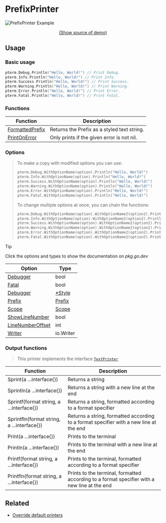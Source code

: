 # PrefixPrinter

<!--
Replace all of the following strings with the current printer.
     prefix Prefix PrefixPrinter DefaultPrefix
-->

![PrefixPrinter Example](https://raw.githubusercontent.com/x0f5c3/pterm/master/_examples/prefix/animation.svg)

<p align="center"><a href="https://github.com/x0f5c3/pterm/blob/master/_examples/prefix/main.go" target="_blank">(Show source of demo)</a></p>

## Usage

### Basic usage

```go
pterm.Debug.Println("Hello, World!") // Print Debug.
pterm.Info.Println("Hello, World!") // Print Info.
pterm.Success.Println("Hello, World!") // Print Success.
pterm.Warning.Println("Hello, World!") // Print Warning.
pterm.Error.Println("Hello, World!") // Print Error.
pterm.Fatal.Println("Hello, World!") // Print Fatal.
```

### Functions

| Function                                                                                      | Description                                 |
| --------------------------------------------------------------------------------------------- | ------------------------------------------- |
| [FormattedPrefix](https://pkg.go.dev/github.com/x0f5c3/pterm#PrefixPrinter.GetFormattedPrefix) | Returns the Prefix as a styled text string. |
| [PrintOnError](https://pkg.go.dev/github.com/x0f5c3/pterm#PrefixPrinter.PrintOnError)          | Only prints if the given error is not nil.  |

### Options

> To make a copy with modified options you can use:
>
> ```go
> pterm.Debug.WithOptionName(option).Println("Hello, World!")
> pterm.Info.WithOptionName(option).Println("Hello, World!")
> pterm.Success.WithOptionName(option).Println("Hello, World!")
> pterm.Warning.WithOptionName(option).Println("Hello, World!")
> pterm.Error.WithOptionName(option).Println("Hello, World!")
> pterm.Fatal.WithOptionName(option).Println("Hello, World!")
> ```
>
> To change multiple options at once, you can chain the functions:
>
> ```go
> pterm.Debug.WithOptionName(option).WithOptionName2(option2).Println("Hello, World!")
> pterm.Info.WithOptionName(option).WithOptionName2(option2).Println("Hello, World!")
> pterm.Success.WithOptionName(option).WithOptionName2(option2).Println("Hello, World!")
> pterm.Warning.WithOptionName(option).WithOptionName2(option2).Println("Hello, World!")
> pterm.Error.WithOptionName(option).WithOptionName2(option2).Println("Hello, World!")
> pterm.Fatal.WithOptionName(option).WithOptionName2(option2).Println("Hello, World!")
> ```

> [!TIP]
> Click the options and types to show the documentation on _pkg.go.dev_

| Option                                                                                           | Type                                                       |
| ------------------------------------------------------------------------------------------------ | ---------------------------------------------------------- |
| [Debugger](https://pkg.go.dev/github.com/x0f5c3/pterm#PrefixPrinter.WithDebugger)                 | bool                                                       |
| [Fatal](https://pkg.go.dev/github.com/x0f5c3/pterm#PrefixPrinter.WithFatal)                       | bool                                                       |
| [Debugger](https://pkg.go.dev/github.com/x0f5c3/pterm#PrefixPrinter.WithDebugger)                 | [\*Style](https://pkg.go.dev/github.com/x0f5c3/pterm#Style) |
| [Prefix](https://pkg.go.dev/github.com/x0f5c3/pterm#PrefixPrinter.WithPrefix)                     | [Prefix](https://pkg.go.dev/github.com/x0f5c3/pterm#Prefix) |
| [Scope](https://pkg.go.dev/github.com/x0f5c3/pterm#PrefixPrinter.WithPrefix)                      | [Scope](https://pkg.go.dev/github.com/x0f5c3/pterm#Scope)   |
| [ShowLineNumber](https://pkg.go.dev/github.com/x0f5c3/pterm#PrefixPrinter.WithShowLineNumber)     | bool                                                       |
| [LineNumberOffset](https://pkg.go.dev/github.com/x0f5c3/pterm#PrefixPrinter.WithLineNumberOffset) | int                                                        |
| [Writer](https://pkg.go.dev/github.com/x0f5c3/pterm#PrefixPrinter.WithWriter)                     | io.Writer                                                  |

### Output functions

> This printer implements the interface [`TextPrinter`](https://github.com/x0f5c3/pterm/blob/master/interface_text_printer.go)

| Function                                   | Description                                                                                  |
| ------------------------------------------ | -------------------------------------------------------------------------------------------- |
| Sprint(a ...interface{})                   | Returns a string                                                                             |
| Sprintln(a ...interface{})                 | Returns a string with a new line at the end                                                  |
| Sprintf(format string, a ...interface{})   | Returns a string, formatted according to a format specifier                                  |
| Sprintfln(format string, a ...interface{}) | Returns a string, formatted according to a format specifier with a new line at the end       |
| Print(a ...interface{})                    | Prints to the terminal                                                                       |
| Println(a ...interface{})                  | Prints to the terminal with a new line at the end                                            |
| Printf(format string, a ...interface{})    | Prints to the terminal, formatted according to a format specifier                            |
| Printfln(format string, a ...interface{})  | Prints to the terminal, formatted according to a format specifier with a new line at the end |

## Related

- [Override default printers](docs/customizing/override-default-printer.md)
